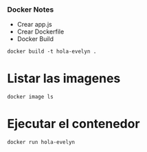 ### Docker Notes

- Crear app.js
- Crear Dockerfile
- Docker Build

```
docker build -t hola-evelyn .
```
# Listar las imagenes
```
docker image ls
```
# Ejecutar el contenedor
```
docker run hola-evelyn
```

